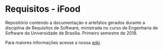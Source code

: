 # Requisitos - iFood

Repositório contendo a documentação e artefatos gerados durante a disciplina de Requisitos de Software, ministrada no curso de Engenharia de Software da Universidade de Brasília. Primeiro semestre de 2018.

Para maiores informações acesse a nossa [wiki](https://github.com/Requisitos-2018-1-iFood/iFood/wiki).
